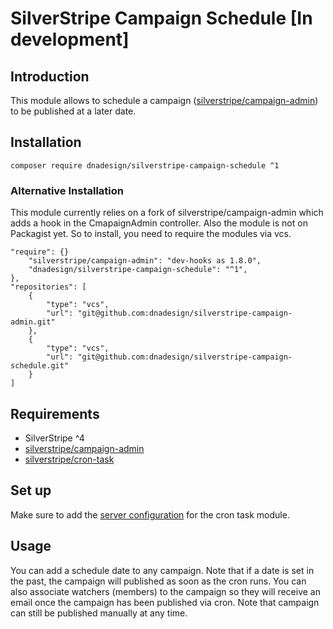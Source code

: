 # SilverStripe Campaign Schedule [In development]

## Introduction

This module allows to schedule a campaign ([silverstripe/campaign-admin](https://github.com/silverstripe/silverstripe-campaign-admin)) to be published at a later date.

## Installation

```
composer require dnadesign/silverstripe-campaign-schedule ^1
```

### Alternative Installation
This module currently relies on a fork of silverstripe/campaign-admin which adds a hook in the CmapaignAdmin controller.
Also the module is not on Packagist yet.
So to install, you need to require the modules via vcs.

```
"require": {}
    "silverstripe/campaign-admin": "dev-hooks as 1.8.0",
    "dnadesign/silverstripe-campaign-schedule": "^1",
},
"repositories": [
    {
        "type": "vcs",
        "url": "git@github.com:dnadesign/silverstripe-campaign-admin.git"
    },
    {
        "type": "vcs",
        "url": "git@github.com:dnadesign/silverstripe-campaign-schedule.git"
    }
]

```

## Requirements
- SilverStripe ^4
- [silverstripe/campaign-admin](https://github.com/silverstripe/silverstripe-campaign-admin)
- [silverstripe/cron-task](https://github.com/silverstripe/silverstripe-crontask)

## Set up
Make sure to add the [server configuration](https://github.com/silverstripe/silverstripe-crontask#server-configuration) for the cron task module.

## Usage
You can add a schedule date to any campaign. Note that if a date is set in the past, the campaign will published as soon as the cron runs.
You can also associate watchers (members) to the campaign so they will receive an email once the campaign has been published via cron.
Note that campaign can still be published manually at any time.

##